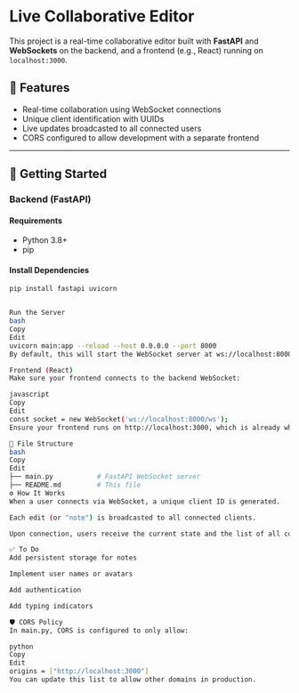 # Live Collaborative Editor

This project is a real-time collaborative editor built with **FastAPI** and **WebSockets** on the backend, and a frontend (e.g., React) running on `localhost:3000`.

## 🧠 Features

- Real-time collaboration using WebSocket connections
- Unique client identification with UUIDs
- Live updates broadcasted to all connected users
- CORS configured to allow development with a separate frontend

---

## 🚀 Getting Started

### Backend (FastAPI)

#### Requirements

- Python 3.8+
- pip

#### Install Dependencies

```bash
pip install fastapi uvicorn


Run the Server
bash
Copy
Edit
uvicorn main:app --reload --host 0.0.0.0 --port 8000
By default, this will start the WebSocket server at ws://localhost:8000/ws.

Frontend (React)
Make sure your frontend connects to the backend WebSocket:

javascript
Copy
Edit
const socket = new WebSocket('ws://localhost:8000/ws');
Ensure your frontend runs on http://localhost:3000, which is already whitelisted in the backend CORS policy.

📁 File Structure
bash
Copy
Edit
├── main.py           # FastAPI WebSocket server
├── README.md         # This file
⚙️ How It Works
When a user connects via WebSocket, a unique client ID is generated.

Each edit (or "note") is broadcasted to all connected clients.

Upon connection, users receive the current state and the list of all connected users.

✅ To Do
Add persistent storage for notes

Implement user names or avatars

Add authentication

Add typing indicators

🛡️ CORS Policy
In main.py, CORS is configured to only allow:

python
Copy
Edit
origins = ["http://localhost:3000"]
You can update this list to allow other domains in production.

